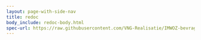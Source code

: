 ```yaml
---
layout: page-with-side-nav
title: redoc
body_include: redoc-body.html
spec-url: https://raw.githubusercontent.com/VNG-Realisatie/IMWOZ-bevragingen/main/specificatie/TRN/openapi.yaml
---
```

<redoc spec-url='{{ page.spec-url}}'></redoc>
